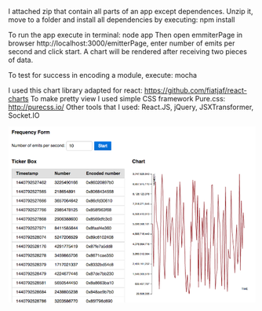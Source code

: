 I attached zip that contain all parts of an app except dependences.
Unzip it, move to a folder and install all dependencies by executing: npm install

To run the app execute in terminal: node app
Then open emmiterPage in browser http://localhost:3000/emitterPage, enter number of emits per second and click start. A chart will be rendered after receiving two pieces of data.

To test for success in encoding a module, execute: mocha

I used this chart library adapted for react: https://github.com/fiatjaf/react-charts
To make pretty view I used simple CSS framework Pure.css: http://purecss.io/
Other tools that I used: React.JS, jQuery, JSXTransformer, Socket.IO

![Screenshot](https://raw.githubusercontent.com/manyahin/colu_test/master/colu_screenshot.png)
